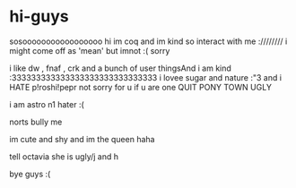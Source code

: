 # hi-guys

sosooooooooooooooooo hi im coq and im kind so interact with me ://////// i might come off as 'mean' but imnot :( sorry

i like dw , fnaf , crk and a bunch of user thingsAnd i am kind :333333333333333333333333333333 i lovee sugar and nature :"3 and i HATE p!roshi!pepr not sorry for u if u are one QUIT PONY TOWN UGLY  

i am astro n1 hater :( 

norts bully me 

im cute and shy and im the queen haha 

tell octavia she is ugly/j and h

bye guys :(
